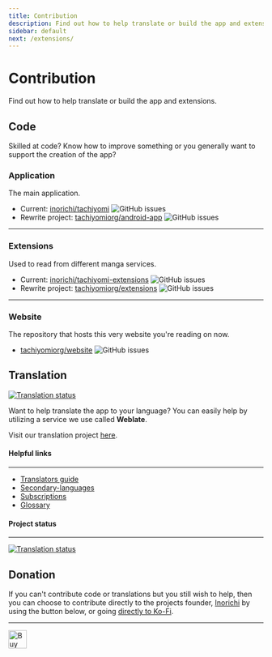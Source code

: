 ```yaml
---
title: Contribution
description: Find out how to help translate or build the app and extensions.
sidebar: default
next: /extensions/
---
```


# Contribution
Find out how to help translate or build the app and extensions.

## Code
Skilled at code? Know how to improve something or you generally want to support the creation of the app?

### Application
The main application.
- Current: [inorichi/tachiyomi](https://github.com/inorichi/tachiyomi) ![GitHub issues](https://img.shields.io/github/issues/inorichi/tachiyomi?style=social)
- Rewrite project: [tachiyomiorg/android-app](https://github.com/tachiyomiorg/android-app) ![GitHub issues](https://img.shields.io/github/issues/tachiyomiorg/android-app?style=social)
***
### Extensions
Used to read from different manga services.
- Current: [inorichi/tachiyomi-extensions](https://github.com/inorichi/tachiyomi-extensions) ![GitHub issues](https://img.shields.io/github/issues/inorichi/tachiyomi-extensions?style=social)
- Rewrite project: [tachiyomiorg/extensions](https://github.com/tachiyomiorg/extensions) ![GitHub issues](https://img.shields.io/github/issues/tachiyomiorg/extensions?style=social)
***
### Website
The repository that hosts this very website you're reading on now.
- [tachiyomiorg/website](https://github.com/tachiyomiorg/website) ![GitHub issues](https://img.shields.io/github/issues/tachiyomiorg/website?style=social)

## Translation
<a href="https://hosted.weblate.org/engage/tachiyomi/?utm_source=widget"><img src="https://hosted.weblate.org/widgets/tachiyomi/-/svg-badge.svg" alt="Translation status"/></a>

Want to help translate the app to your language? You can easily help by utilizing a service we use called **Weblate**.

Visit our translation project [here](https://hosted.weblate.org/projects/tachiyomi/strings/).

#### Helpful links
***
* [Translators guide](https://docs.weblate.org/en/latest/user/translating.html)
* [Secondary-languages](https://docs.weblate.org/en/latest/user/profile.html#secondary-languages)
* [Subscriptions](https://docs.weblate.org/en/latest/user/profile.html#subscriptions)
* [Glossary](https://docs.weblate.org/en/latest/user/translating.html#glossary)

#### Project status
***
<a href="https://hosted.weblate.org/engage/tachiyomi/?utm_source=widget">
	<img src="https://hosted.weblate.org/widgets/tachiyomi/-/horizontal-auto.svg" alt="Translation status" />
</a>

## Donation
If you can't contribute code or translations but you still wish to help, then you can choose to contribute directly to the projects founder, [Inorichi](https://github.com/inorichi/) by using the button below, or going [directly to Ko-Fi](https://ko-fi.com/inorichi).
***
<a href="https://ko-fi.com/inorichi" target="_blank" rel="noopener">
	<img height="36" style="border:0px;height:36px;" src="https://cdn.ko-fi.com/cdn/kofi1.png?v=2" border="0" alt="Buy Me a Coffee at ko-fi.com" />
</a>
